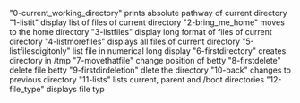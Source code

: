 "0-current_working_directory" prints absolute pathway of current directory
"1-listit" display list of files of current directory
"2-bring_me_home" moves to the home directory
"3-listfiles" display long format of files of current directory
"4-listmorefiles" displays all files of current directory
"5-listfilesdigitonly" list file in numerical long display
"6-firstdirectory" creates directory in /tmp
"7-movethatfile" change position of betty
"8-firstdelete" delete file betty
"9-firstdirdeletion" dlete the directory
"10-back" changes to previous directory
"11-lists" lists current, parent and /boot directories
"12-file_type" displays file typ

